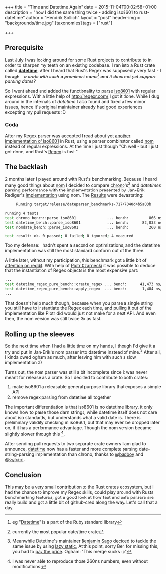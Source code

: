 +++
title = "Time and Datetime Again"
date = 2015-11-04T00:02:58+01:00
description = "how I did the same thing twice - adding iso8601 to rust-datetime"
author = "Hendrik Sollich"
layout = "post"
header-img = "backgrounds/time.jpg"
[taxonomies]
tags = ["rust"]

+++

## Prerequisite 

Last July I was looking around for some Rust projects to contribute to in order to sharpen my teeth on an existing codebase.
I ran into a Rust crate called **[datetime](https://github.com/rust-datetime/datetime/)**.
After I heard that Rust's Regex was supposedly very fast - I though - *a crate with such a prominent name[^1] and it does not yet support parsing dates?*

[^1]: eg "[Datetime](http://ruby-doc.org/stdlib-2.2.2/libdoc/date/rdoc/DateTime.html)" is a part of the Ruby standard library

So I went ahead and added the functionality to parse [iso8601](https://en.wikipedia.org/wiki/ISO_8601) with regular expressions.
With a little help of http://regexr.com/ I got it done.
While I dug around in the internals of *datetime* I also found and fixed a few minor issues, hence it's original maintainer already had good experiences excepting my pull requests :D

### Coda 

After my Regex parser was accepted I read about yet [another implementation of iso8601](http://fnordig.de/2015/07/16/omnomnom-parsing-iso8601-dates-using-nom/) in Rust, using a parser combinator called [nom](https://github.com/Geal/nom) instead of regular expressions.
At the time I just though "Oh well - but I just got done, and Rust's [Regex](http://doc.rust-lang.org/regex/) is fast."

## The backlash

2 months later I played around with Rust's benchmarking.
Because I heard many good things about [nom](https://github.com/Geal/nom) I decided to compare [chrono](https://crates.io/crates/chrono)'s[^2] and *datetimes* parsing performance with the implementation presented by Jan-Erik Rediger's [implementation](https://github.com/badboy/iso8601/commit/72cc6a0d257dd0fbac38ce120a8e32e35868b8bf) using nom. The [Results](https://github.com/hoodie/dateparser_benchmarks/tree/2aa390ad2b8750c9dd606100e66b51b461d22b0d) were devastating:

[^2]: currently the most popular date/time crate

```bash
     Running target/release/dateparser_benchmarks-71747040d4b5a03b

running 4 tests
test chrono_bench::parse_iso8601              ... bench:         866 ns/iter (+/- 3)
test datetime_bench::parse_iso8601            ... bench:      82,033 ns/iter (+/- 847)
test nomdate_bench::parse_iso8601             ... bench:         260 ns/iter (+/- 2)

test result: ok. 0 passed; 0 failed; 0 ignored; 4 measured
```

Too my defense: I hadn't spent a second on optimizations, and the datetime implementation was still the most standard conform out of the three.

A little later, without my participation, this benchmark got a little bit of [attention on reddit](https://www.reddit.com/r/rust/comments/3pwxqw/benchmarking_datetime_libs_in_rust/).
With help of [Piotr Czarnecki](https://github.com/pczarn) it was possible to deduce that the instantiation of Regex objects is the most expensive part:

```bash
...
test datetime_regex_pure_bench::create_regex ... bench:      41,473 ns/iter (+/- 1,217)
test datetime_regex_pure_bench::apply_regex  ... bench:       1,484 ns/iter (+/- 137)
...
```

That doesn't help much though, because when you parse a single string you still have to instantiate the Regex each time, and pulling it out of the implementation like Piotr did would just not make for a neat API.
And even then, the nom version was still twice 3x as fast.

## Rolling up the sleeves 

So the next time when I had a little time on my hands, I though I'd give it a try and put in Jan-Erik's nom parser into datetime instead of mine.[^3] 
After all, I kinda owed ogham as much, after leaving him with such a slow implementation :D

Turns out, the nom parser was still a bit incomplete since it was never meant for release as a crate.
So I decided to contribute to both crates:

1. make iso8601 a releasable general purpose library that exposes a simple API
2. remove regex parsing from datetime all together

The important differentiation is that iso8601 is no datetime library, it only knows how to parse those darn strings, while datetime itself does not care about iso standards, but understands what a valid date is. There is preliminary validity checking in iso8601, but that may even be dropped later on, if it has a performance advantage.
Though the nom version became slightly slower through this [^4]. 

[^3]: Meanwhile Datetime's maintainer [Benjamin Sago](https://github.com/ogham/) decided to tackle the same issue by using [lazy static](https://crates.io/crates/lazy_static), At this point, sorry Ben for missing this, you had to [pay the price](https://github.com/rust-datetime/datetime/pull/9). Ogham: "This merge sucks :p"

[^4]: I was never able to reproduce those 260ns numbers, even without modifications.

After sending pull requests to two separate crate owners I am glad to announce, [datetime](https://github.com/rust-datetime/datetime) now has a faster and more complete parsing date-string-parsing implementation than chrono, thanks to [@badboy](https://github.com/badboy/) and [@ogham](https://github.com/ogham/).

## Conclusion

This may be a very small contribution to the Rust crates ecosystem,
but I had the chance to improve my Regex skills, could play around with Rusts benchmarking features, got a good look at how fast and safe parsers are really build and got a little bit of github-cred along the way. Let's call that a day.
